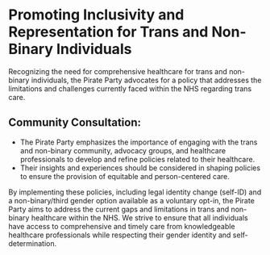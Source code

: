 # Promoting Inclusivity and Representation for Trans and Non-Binary Individuals

Recognizing the need for comprehensive healthcare for trans and non-binary individuals, the Pirate Party advocates for a policy that addresses the limitations and challenges currently faced within the NHS regarding trans care.

## Community Consultation:
- The Pirate Party emphasizes the importance of engaging with the trans and non-binary community, advocacy groups, and healthcare professionals to develop and refine policies related to their healthcare.
- Their insights and experiences should be considered in shaping policies to ensure the provision of equitable and person-centered care.

By implementing these policies, including legal identity change (self-ID) and a non-binary/third gender option available as a voluntary opt-in, the Pirate Party aims to address the current gaps and limitations in trans and non-binary healthcare within the NHS. We strive to ensure that all individuals have access to comprehensive and timely care from knowledgeable healthcare professionals while respecting their gender identity and self-determination.
